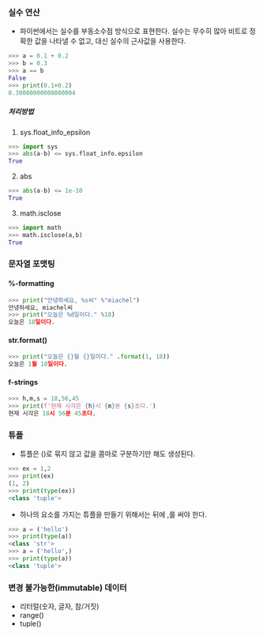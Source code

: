 ### 실수 연산  

- 파이썬에서는 실수를 부동소수점 방식으로 표현한다. 실수는 무수히 많아 비트로 정확한 값을 나타낼 수 없고, 대신 실수의 근사값을 사용한다. 

```python
>>> a = 0.1 + 0.2
>>> b = 0.3
>>> a == b
False
>>> print(0.1+0.2)
0.30000000000000004
```

##### 처리방법

1. sys.float_info_epsilon

```python
>>> import sys
>>> abs(a-b) <= sys.float_info.epsilon
True
```

2. abs

```python
>>> abs(a-b) <= 1e-10
True
```

3. math.isclose

```python
>>> import math
>>> math.isclose(a,b)
True
```



### 문자열 포맷팅

#### %-formatting

```python
>>> print("안녕하세요, %s씨" %"miachel")
안녕하세요, miachel씨
>>> print("오늘은 %d일이다." %18)
오늘은 18일이다.
```



#### str.format()

```python
>>> print("오늘은 {}월 {}일이다." .format(1, 18))
오늘은 1월 18일이다.
```



#### f-strings

```python
>>> h,m,s = 18,56,45
>>> print(f'현재 시각은 {h}시 {m}분 {s}초다.')
현재 시각은 18시 56분 45초다.
```



### 튜플

- 튜플은 ()로 묶지 않고 값을 콤마로 구분하기만 해도 생성된다.

```python
>>> ex = 1,2
>>> print(ex)
(1, 2)
>>> print(type(ex))
<class 'tuple'>
```

- 하나의 요소를 가지는 튜플을 만들기 위해서는 뒤에 ,를 써야 한다.

```python
>>> a = ('hello')
>>> print(type(a))
<class 'str'>
>>> a = ('hello',)
>>> print(type(a))
<class 'tuple'>
```

### 변경 불가능한(immutable) 데이터

- 리터럴(숫자, 글자, 참/거짓)
- range()
- tuple()
